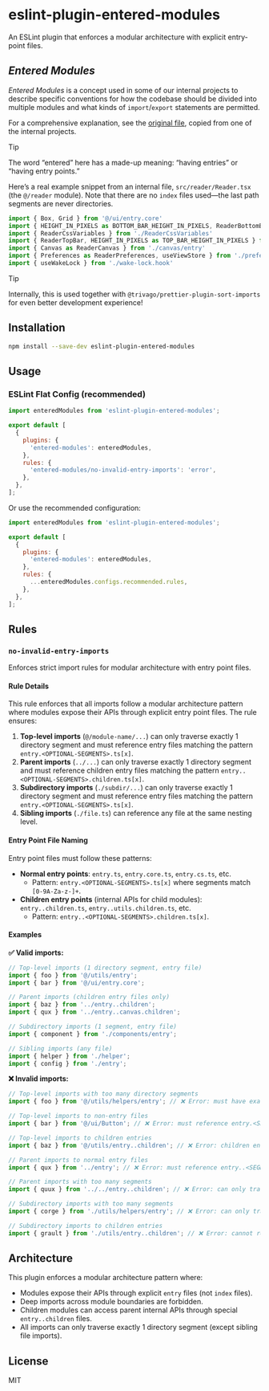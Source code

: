 # eslint-plugin-entered-modules

An ESLint plugin that enforces a modular architecture with explicit entry-point files.

## _Entered Modules_

_Entered Modules_ is a concept used in some of our internal projects to describe specific conventions for how the codebase should be divided into multiple modules and what kinds of `import`/`export` statements are permitted.

For a comprehensive explanation, see the [original file](./docs/copied/modular-architecture.md), copied from one of the internal projects.

> [!TIP]
> The word “entered” here has a made-up meaning: “having entries” or “having entry points.”

Here’s a real example snippet from an internal file, `src/reader/Reader.tsx` (the `@/reader` module). Note that there are no `index` files used—the last path segments are never directories.

```typescript
import { Box, Grid } from '@/ui/entry.core'
import { HEIGHT_IN_PIXELS as BOTTOM_BAR_HEIGHT_IN_PIXELS, ReaderBottomBar } from './ReaderBottomBar'
import { ReaderCssVariables } from './ReaderCssVariables'
import { ReaderTopBar, HEIGHT_IN_PIXELS as TOP_BAR_HEIGHT_IN_PIXELS } from './ReaderTopBar'
import { Canvas as ReaderCanvas } from './canvas/entry'
import { Preferences as ReaderPreferences, useViewStore } from './preferences/entry'
import { useWakeLock } from './wake-lock.hook'
```

> [!TIP]
> Internally, this is used together with `@trivago/prettier-plugin-sort-imports` for even better development experience!

## Installation

```bash
npm install --save-dev eslint-plugin-entered-modules
```

## Usage

### ESLint Flat Config (recommended)

```js
import enteredModules from 'eslint-plugin-entered-modules';

export default [
  {
    plugins: {
      'entered-modules': enteredModules,
    },
    rules: {
      'entered-modules/no-invalid-entry-imports': 'error',
    },
  },
];
```

Or use the recommended configuration:

```js
import enteredModules from 'eslint-plugin-entered-modules';

export default [
  {
    plugins: {
      'entered-modules': enteredModules,
    },
    rules: {
      ...enteredModules.configs.recommended.rules,
    },
  },
];
```

## Rules

### `no-invalid-entry-imports`

Enforces strict import rules for modular architecture with entry point files.

#### Rule Details

This rule enforces that all imports follow a modular architecture pattern where modules expose their APIs through explicit entry point files. The rule ensures:

1. **Top-level imports** (`@/module-name/...`) can only traverse exactly 1 directory segment and must reference entry files matching the pattern `entry.<OPTIONAL-SEGMENTS>.ts[x]`.
2. **Parent imports** (`../...`) can only traverse exactly 1 directory segment and must reference children entry files matching the pattern `entry..<OPTIONAL-SEGMENTS>.children.ts[x]`.
3. **Subdirectory imports** (`./subdir/...`) can only traverse exactly 1 directory segment and must reference entry files matching the pattern `entry.<OPTIONAL-SEGMENTS>.ts[x]`.
4. **Sibling imports** (`./file.ts`) can reference any file at the same nesting level.

#### Entry Point File Naming

Entry point files must follow these patterns:

- **Normal entry points**: `entry.ts`, `entry.core.ts`, `entry.cs.ts`, etc.
  - Pattern: `entry.<OPTIONAL-SEGMENTS>.ts[x]` where segments match `[0-9A-Za-z-]+`.
- **Children entry points** (internal APIs for child modules): `entry..children.ts`, `entry..utils.children.ts`, etc.
  - Pattern: `entry..<OPTIONAL-SEGMENTS>.children.ts[x]`.

#### Examples

**✅ Valid imports:**

```ts
// Top-level imports (1 directory segment, entry file)
import { foo } from '@/utils/entry';
import { bar } from '@/ui/entry.core';

// Parent imports (children entry files only)
import { baz } from '../entry..children';
import { qux } from '../entry..canvas.children';

// Subdirectory imports (1 segment, entry file)
import { component } from './components/entry';

// Sibling imports (any file)
import { helper } from './helper';
import { config } from './entry';
```

**❌ Invalid imports:**

```ts
// Top-level imports with too many directory segments
import { foo } from '@/utils/helpers/entry'; // ❌ Error: must have exactly 1 directory segment

// Top-level imports to non-entry files
import { bar } from '@/ui/Button'; // ❌ Error: must reference entry.<SEGMENTS>.ts[x] file

// Top-level imports to children entries
import { baz } from '@/utils/entry..children'; // ❌ Error: children entries are for internal use only

// Parent imports to normal entry files
import { qux } from '../entry'; // ❌ Error: must reference entry..<SEGMENTS>.children.ts[x] file

// Parent imports with too many segments
import { quux } from '../../entry..children'; // ❌ Error: can only traverse 1 directory segment

// Subdirectory imports with too many segments
import { corge } from './utils/helpers/entry'; // ❌ Error: can only traverse 1 directory segment

// Subdirectory imports to children entries
import { grault } from './utils/entry..children'; // ❌ Error: cannot reference children entries
```

## Architecture

This plugin enforces a modular architecture pattern where:

- Modules expose their APIs through explicit `entry` files (not `index` files).
- Deep imports across module boundaries are forbidden.
- Children modules can access parent internal APIs through special `entry..children` files.
- All imports can only traverse exactly 1 directory segment (except sibling file imports).

## License

MIT
